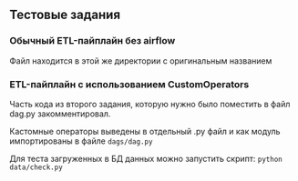 ## Тестовые задания

### Обычный ETL-пайплайн без airflow

Файл находится в этой же директории с оригинальным названием

### ETL-пайплайн с использованием CustomOperators

Часть кода из второго задания, которую нужно было поместить в файл dag.py закомментировал.

Кастомные операторы выведены в отдельный .py файл и как модуль импортированы в файле `dags/dag.py`

Для теста загруженных в БД данных можно запустить скрипт:
`python data/check.py`
